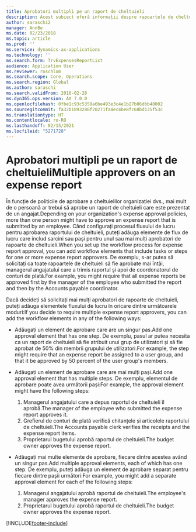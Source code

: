```yaml
---
title: Aprobatori multipli pe un raport de cheltuieli
description: Acest subiect oferă informații despre rapoartele de cheltuieli care necesită aprobarea de către mai multe persoane.
author: saraschi2
manager: AnnBe
ms.date: 02/23/2018
ms.topic: article
ms.prod: ''
ms.service: dynamics-ax-applications
ms.technology: ''
ms.search.form: TrvExpensesReportList
audience: Application User
ms.reviewer: roschlom
ms.search.scope: Core, Operations
ms.search.region: Global
ms.author: saraschi
ms.search.validFrom: 2016-02-28
ms.dyn365.ops.version: AX 7.0.0
ms.openlocfilehash: 0fbe1c93c5359a6be493e3c4e1b27b06dbb48002
ms.sourcegitcommit: fa32b1893286f20271fa4ec4be8fc68bd135f53c
ms.translationtype: HT
ms.contentlocale: ro-RO
ms.lasthandoff: 02/15/2021
ms.locfileid: "5271728"
---
```

# <a name="multiple-approvers-on-an-expense-report"></a><span data-ttu-id="8c39d-103">Aprobatori multipli pe un raport de cheltuieli</span><span class="sxs-lookup"><span data-stu-id="8c39d-103">Multiple approvers on an expense report</span></span>

<span data-ttu-id="8c39d-104">În funcție de politicile de aprobare a cheltuielilor organizației dvs., mai mult de o persoană ar trebui să aprobe un raport de cheltuieli care este prezentat de un angajat.</span><span class="sxs-lookup"><span data-stu-id="8c39d-104">Depending on your organization's expense approval policies, more than one person might have to approve an expense report that is submitted by an employee.</span></span> <span data-ttu-id="8c39d-105">Când configurați procesul fluxului de lucru pentru aprobarea raportului de cheltuieli, puteți adăuga elemente de flux de lucru care includ sarcini sau pași pentru unul sau mai mulți aprobatori de rapoarte de cheltuieli.</span><span class="sxs-lookup"><span data-stu-id="8c39d-105">When you set up the workflow process for expense report approval, you can add workflow elements that include tasks or steps for one or more expense report approvers.</span></span> <span data-ttu-id="8c39d-106">De exemplu, s-ar putea să solicitați ca toate rapoartele de cheltuieli să fie aprobate mai întâi, managerul angajatului care a trimis raportul și apoi de coordonatorul de conturi de plată.</span><span class="sxs-lookup"><span data-stu-id="8c39d-106">For example, you might require that all expense reports be approved first by the manager of the employee who submitted the report and then by the Accounts payable coordinator.</span></span>

<span data-ttu-id="8c39d-107">Dacă decideți să solicitați mai mulți aprobatori de rapoarte de cheltuieli, puteți adăuga elementele fluxului de lucru în oricare dintre următoarele moduri:</span><span class="sxs-lookup"><span data-stu-id="8c39d-107">If you decide to require multiple expense report approvers, you can add the workflow elements in any of the following ways:</span></span>

- <span data-ttu-id="8c39d-108">Adăugați un element de aprobare care are un singur pas.</span><span class="sxs-lookup"><span data-stu-id="8c39d-108">Add one approval element that has one step.</span></span> <span data-ttu-id="8c39d-109">De exemplu, pasul ar putea necesita ca un raport de cheltuieli să fie atribuit unui grup de utilizatori și să fie aprobat de 50% din membrii grupului de utilizatori.</span><span class="sxs-lookup"><span data-stu-id="8c39d-109">For example, the step might require that an expense report be assigned to a user group, and that it be approved by 50 percent of the user group's members.</span></span>
- <span data-ttu-id="8c39d-110">Adăugați un element de aprobare care are mai mulți pași.</span><span class="sxs-lookup"><span data-stu-id="8c39d-110">Add one approval element that has multiple steps.</span></span> <span data-ttu-id="8c39d-111">De exemplu, elementul de aprobare poate avea următorii pași:</span><span class="sxs-lookup"><span data-stu-id="8c39d-111">For example, the approval element might have the following steps:</span></span>

    1. <span data-ttu-id="8c39d-112">Managerul angajatului care a depus raportul de cheltuieli îl aprobă.</span><span class="sxs-lookup"><span data-stu-id="8c39d-112">The manager of the employee who submitted the expense report approves it.</span></span>
    2. <span data-ttu-id="8c39d-113">Grefierul de conturi de plată verifică chitanțele și articolele raportului de cheltuieli.</span><span class="sxs-lookup"><span data-stu-id="8c39d-113">The Accounts payable clerk verifies the receipts and the expense report items.</span></span>
    3. <span data-ttu-id="8c39d-114">Proprietarul bugetului aprobă raportul de cheltuieli.</span><span class="sxs-lookup"><span data-stu-id="8c39d-114">The budget owner approves the expense report.</span></span>

- <span data-ttu-id="8c39d-115">Adăugați mai multe elemente de aprobare, fiecare dintre acestea având un singur pas.</span><span class="sxs-lookup"><span data-stu-id="8c39d-115">Add multiple approval elements, each of which has one step.</span></span> <span data-ttu-id="8c39d-116">De exemplu, puteți adăuga un element de aprobare separat pentru fiecare dintre pașii următori:</span><span class="sxs-lookup"><span data-stu-id="8c39d-116">For example, you might add a separate approval element for each of the following steps:</span></span>

    1. <span data-ttu-id="8c39d-117">Managerul angajatului aprobă raportul de cheltuieli.</span><span class="sxs-lookup"><span data-stu-id="8c39d-117">The employee's manager approves the expense report.</span></span>
    2. <span data-ttu-id="8c39d-118">Proprietarul bugetului aprobă raportul de cheltuieli.</span><span class="sxs-lookup"><span data-stu-id="8c39d-118">The budget owner approves the expense report.</span></span>


[!INCLUDE[footer-include](../includes/footer-banner.md)]